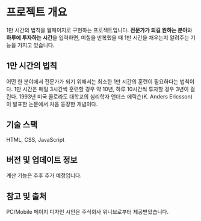 # 프로젝트 개요

1만 시간의 법칙을 웹페이지로 구현하는 프로젝트입니다. **전문가가 되길 원하는 분야**와 **하루에 투자하는 시간**을 입력하면, 며칠을 반복했을 때 1만 시간을 채우는지 알려주는 기능을 가지고 있습니다.

## 1만 시간의 법칙

어떤 한 분야에서 전문가가 되기 위해서는 최소한 1만 시간의 훈련이 필요하다는 법칙이다. 1만 시간은 매일 3시간씩 훈련할 경우 약 10년, 하루 10시간씩 투자할 경우 3년이 걸린다. 1993년 미국 콜로라도 대학교의 심리학자 앤더스 에릭슨(K. Anders Ericsson)이 발표한 논문에서 처음 등장한 개념이다.

## 기술 스택

HTML, CSS, JavaScript

## 버전 및 업데이트 정보

계산 기능은 추후 추가 예정입니다.

## 참고 및 출처

PC/Mobile 페이지 디자인 시안은 주식회사 위니브로부터 제공받았습니다.
